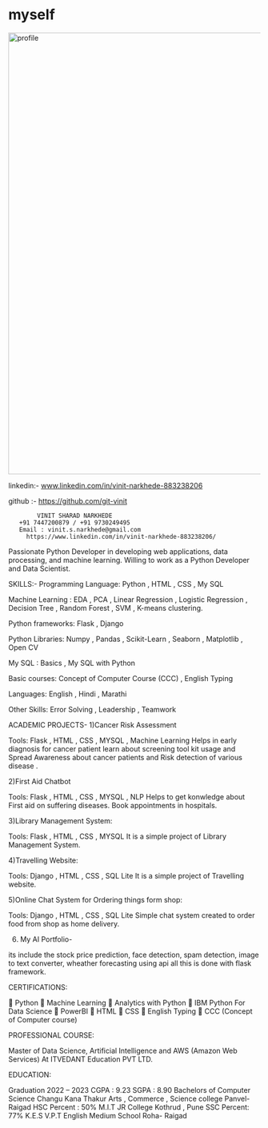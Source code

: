 # myself
<img width="884" alt="profile" src="https://github.com/git-vinit/myself/assets/73235335/f89bd951-d25a-43fa-b64f-aeb1d40e6148">

linkedin:- www.linkedin.com/in/vinit-narkhede-883238206

github :- https://github.com/git-vinit

            VINIT SHARAD NARKHEDE
       +91 7447200879 / +91 9730249495
       Email : vinit.s.narkhede@gmail.com
         https://www.linkedin.com/in/vinit-narkhede-883238206/


Passionate Python Developer in developing web applications, data processing, and machine learning.
Willing to work as a Python Developer and Data Scientist.


SKILLS:-
Programming Language: Python , HTML , CSS , My                 SQL

Machine Learning : EDA , PCA , Linear Regression , Logistic Regression , Decision
Tree , Random Forest , SVM , K-means clustering.

Python frameworks: Flask , Django

Python Libraries: Numpy , Pandas , Scikit-Learn , Seaborn , Matplotlib , Open CV

My SQL : Basics , My SQL with Python

Basic courses: Concept of Computer Course (CCC) , English Typing

Languages: English , Hindi , Marathi

Other Skills: Error Solving , Leadership , Teamwork


ACADEMIC PROJECTS-
1)Cancer Risk Assessment

Tools: Flask , HTML , CSS , MYSQL , Machine Learning
Helps in early diagnosis for cancer patient learn about screening tool kit usage and Spread
Awareness about cancer patients and Risk detection of various disease .

2)First Aid Chatbot

Tools: Flask , HTML , CSS , MYSQL , NLP
Helps to get konwledge about First aid on suffering diseases. Book appointments in
hospitals.

3)Library Management System:

Tools: Flask , HTML , CSS , MYSQL
It is a simple project of Library Management System.

4)Travelling Website:

Tools: Django , HTML , CSS , SQL Lite
It is a simple project of Travelling website.

5)Online Chat System for Ordering things form shop:

Tools: Django , HTML , CSS , SQL Lite
Simple chat system created to order food from shop as home delivery.

6) My AI Portfolio-
 
its include the stock price prediction, face detection, spam detection, image to text converter, wheather forecasting using api all this is done with flask framework. 


CERTIFICATIONS:

 Python
 Machine Learning
 Analytics with Python
 IBM Python For Data Science
 PowerBI
 HTML
 CSS
 English Typing
 CCC (Concept of Computer course)



PROFESSIONAL COURSE:

Master of Data Science, Artificial Intelligence     and AWS (Amazon Web Services)At ITVEDANT Education PVT LTD.



EDUCATION:


Graduation 2022 – 2023
CGPA : 9.23
SGPA : 8.90 
Bachelors of Computer Science
Changu Kana Thakur Arts , Commerce , Science college
Panvel- Raigad
HSC
Percent : 50%
M.I.T JR College Kothrud , Pune
SSC
Percent: 77%
K.E.S V.P.T English Medium School Roha- Raigad